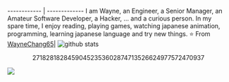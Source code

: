 
------------ | -------------
I am Wayne, an Engineer, a Senior Manager, an Amateur Software Developer, a Hacker, … and a curious person.  In my spare time, I enjoy reading, playing games, watching japanese animation, programming, learning japanese language and try new things. ⭐️ From [WayneChang65](https://github.com/WayneChang65)| ![github stats](https://github-readme-stats.vercel.app/api?username=cronos-hash&show_icons=true&line_height=30) <p align="center">27182818284590452353602874713526624977572470937</p>

![](https://visitor-badge.glitch.me/badge?page_id=ari-hacks.ari-hacks)


